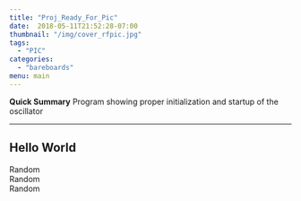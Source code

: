 ```yaml
---
title: "Proj_Ready_For_Pic"
date:  2018-05-11T21:52:28-07:00
thumbnail: "/img/cover_rfpic.jpg"
tags:
  - "PIC"
categories:
  - "bareboards"
menu: main
---
```


**Quick Summary**  Program showing proper initialization and startup of the oscillator

---

## Hello World

Random
<br>
Random
<br>
Random

